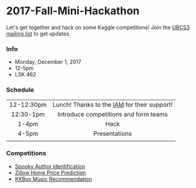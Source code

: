 # 2017-Fall-Mini-Hackathon

Let's get together and hack on some Kaggle competitions! Join the [UBCS3 mailing list](https://survey.ubc.ca/s/ubcs3-mailing-list/) to get updates.

### Info

* Monday, December 1, 2017
* 12-5pm
* LSK 462

### Schedule

| | |
| :-: | :-: |
| 12-12:30pm | Lunch! Thanks to the [IAM](http://www.iam.ubc.ca/) for their support! |
| 12:30-1pm | Introduce competitions and form teams |
| 1-4pm | Hack |
| 4-5pm | Presentations |
| | |

### Competitions

* [Spooky Author Identification](https://www.kaggle.com/c/spooky-author-identification)
* [Zillow Home Price Prediction](https://www.kaggle.com/c/zillow-prize-1)
* [KKBox Music Recommendation](https://www.kaggle.com/c/kkbox-music-recommendation-challenge)
